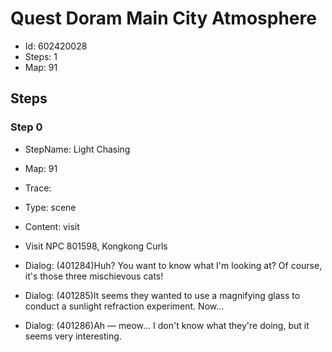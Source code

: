 # Quest Doram Main City Atmosphere

- Id: 602420028
- Steps: 1
- Map: 91

## Steps

### Step 0
- StepName:  Light Chasing
- Map:  91
- Trace:  
- Type:  scene
- Content:  visit
- Visit NPC 801598, Kongkong Curls

- Dialog: (401284)Huh? You want to know what I'm looking at? Of course, it's those three mischievous cats!
- Dialog: (401285)It seems they wanted to use a magnifying glass to conduct a sunlight refraction experiment. Now...
- Dialog: (401286)Ah — meow... I don't know what they're doing, but it seems very interesting.



